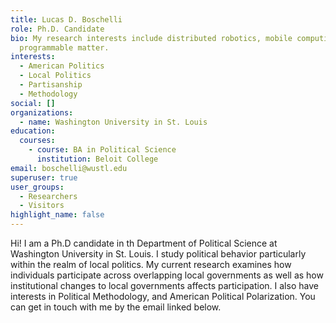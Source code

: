 ```yaml
---
title: Lucas D. Boschelli
role: Ph.D. Candidate
bio: My research interests include distributed robotics, mobile computing and
  programmable matter.
interests:
  - American Politics
  - Local Politics
  - Partisanship
  - Methodology
social: []
organizations:
  - name: Washington University in St. Louis
education:
  courses:
    - course: BA in Political Science
      institution: Beloit College
email: boschelli@wustl.edu
superuser: true
user_groups:
  - Researchers
  - Visitors
highlight_name: false
---
```

Hi! I am a Ph.D candidate in th Department of Political Science at Washington University in St. Louis. I study political behavior particularly within the realm of local politics. My current research examines how individuals participate across overlapping local governments as well as how institutional changes to local governments affects participation. I also have interests in Political Methodology, and American Political Polarization. You can get in touch with me by the email linked below.
